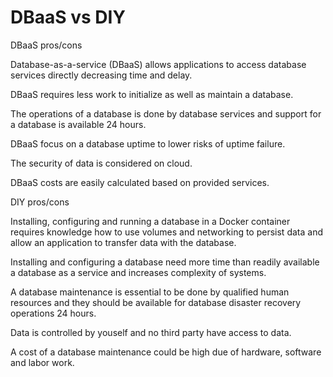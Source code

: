 # DBaaS vs DIY

DBaaS pros/cons

Database-as-a-service (DBaaS) allows applications to access database services directly decreasing time and delay.  

DBaaS requires less work to initialize as well as maintain a database. 

The operations of a database is done by database services  and support for a database is available 24 hours.

DBaaS focus on a database uptime to lower risks of uptime failure.

The security of data is considered on cloud.

DBaaS costs are easily calculated based on provided services.

DIY pros/cons

Installing, configuring and running a database in a Docker container requires knowledge how to use volumes and networking to persist data and allow an  application to transfer data with the database.

Installing and configuring a database need more time than readily available a database as a service and increases complexity of systems.

A database maintenance is essential to be done by qualified human resources and they should be available for database disaster recovery operations 24 hours.

Data is controlled by youself and no third party have access to data.

A cost of a database maintenance could be high due of hardware, software and labor work.
